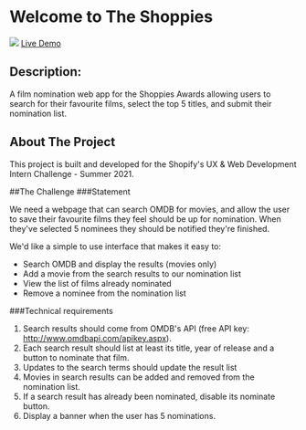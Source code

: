 # Welcome to The Shoppies
![](docs/animated-banner.gif)
[Live Demo](https://filminator.netlify.app/)

## Description:
A film nomination web app for the Shoppies Awards allowing users to search for their favourite films, select the top 5 titles, and submit their nomination list.


## About The Project

This project is built and developed for the Shopify's UX & Web Development Intern Challenge - Summer 2021.

##The Challenge
###Statement

We need a webpage that can search OMDB for movies, and allow the user to save their favourite films they feel should be up for nomination. When they've selected 5 nominees they should be notified they're finished.

We'd like a simple to use interface that makes it easy to:
- Search OMDB and display the results (movies only)
- Add a movie from the search results to our nomination list
- View the list of films already nominated 
- Remove a nominee from the nomination list

###Technical requirements

1. Search results should come from OMDB's API (free API key: http://www.omdbapi.com/apikey.aspx).
2. Each search result should list at least its title, year of release and a button to nominate that film.
3. Updates to the search terms should update the result list
4. Movies in search results can be added and removed from the nomination list.
5. If a search result has already been nominated, disable its nominate button.
6. Display a banner when the user has 5 nominations.
